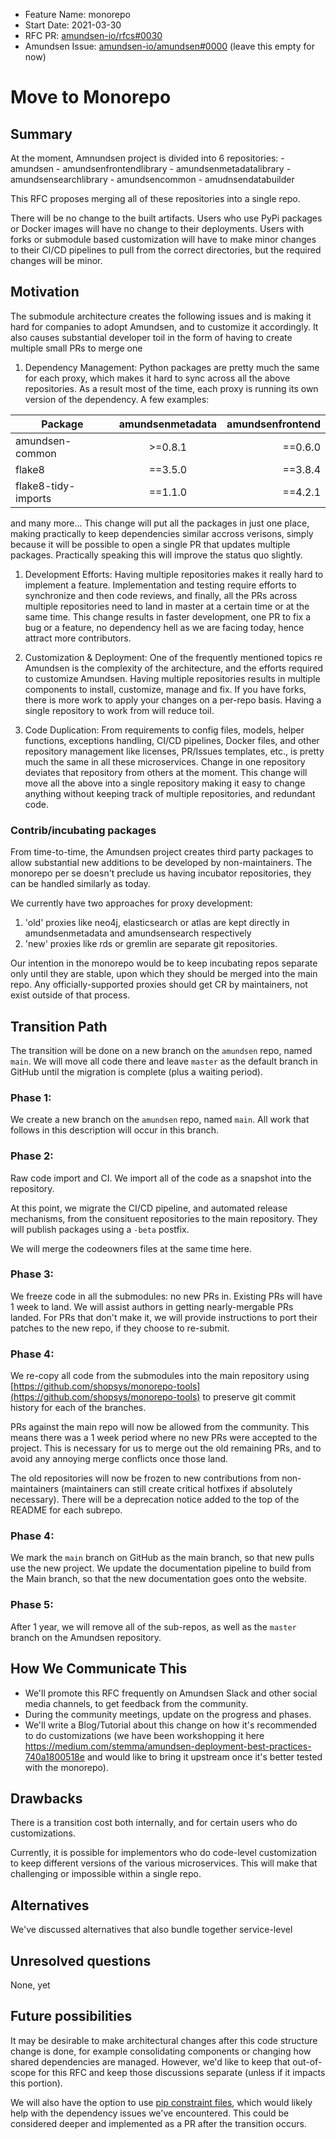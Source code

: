 - Feature Name: monorepo
- Start Date: 2021-03-30
- RFC PR: [amundsen-io/rfcs#0030](https://github.com/amundsen-io/rfcs/pull/30)
- Amundsen Issue: [amundsen-io/amundsen#0000](https://github.com/amundsen-io/amundsen/issues/0000) (leave this empty for now)

# Move to Monorepo

## Summary

At the moment, Amnundsen project is divided into 6 repositories:
	- amundsen
	- amundsenfrontendlibrary
	- amundsenmetadatalibrary
	- amundsensearchlibrary
	- amundsencommon
	- amudnsendatabuilder

This RFC proposes merging all of these repositories into a single repo.

There will be no change to the built artifacts. Users who use PyPi packages or Docker images will have no change to their deployments. Users with forks or submodule based customization will have to make minor changes to their CI/CD pipelines to pull from the correct directories, but the required changes will be minor.


## Motivation

The submodule architecture creates the following issues and is making it hard for companies to adopt Amundsen, and to customize it accordingly. It also causes substantial developer toil in the form of having to create multiple small PRs to merge one

1. Dependency Management: Python packages are pretty much the same for each proxy, which makes it hard to sync across all the above repositories. As a result most of the time, each proxy is running its own version of the dependency.
A few examples:

| Package             | amundsenmetadata   | amundsenfrontend  |
| --------------      |:------------------:| -----------------:|
| amundsen-common     | >=0.8.1            | ==0.6.0           |
| flake8              | ==3.5.0            | ==3.8.4           |
| flake8-tidy-imports | ==1.1.0            | ==4.2.1           |

and many more... This change will put all the packages in just one place, making practically to keep dependencies similar accross verisons, simply because it will be possible to open a single PR that updates multiple packages. Practically speaking this will improve the status quo slightly.

1. Development Efforts: Having multiple repositories makes it really hard to implement a feature. Implementation and testing require efforts to synchronize and then code reviews, and finally, all the PRs across multiple repositories need to land in master at a certain time or at the same time. This change results in faster development, one PR to fix a bug or a feature, no dependency hell as we are facing today, hence attract more contributors.

1. Customization & Deployment: One of the frequently mentioned topics re Amundsen is the complexity of the architecture, and the efforts required to customize Amundsen. Having multiple repositories results in multiple components to install, customize, manage and fix. If you have forks, there is more work to apply your changes on a per-repo basis. Having a single repository to work from will reduce toil.

1. Code Duplication: From requirements to config files, models, helper functions, exceptions handling, CI/CD pipelines, Docker files, and other repository management like licenses, PR/Issues templates, etc., is pretty much the same in all these microservices. Change in one repository deviates that repository from others at the moment. This change will move all the above into a single repository making it easy to change anything without keeping track of multiple repositories, and redundant code.


### Contrib/incubating packages

From time-to-time, the Amundsen project creates third party packages to allow substantial new additions to be developed by non-maintainers. The monorepo per se doesn't preclude us having incubator repositories, they can be handled similarly as today.

We currently have two approaches for proxy development:

1. 'old' proxies like neo4j, elasticsearch or atlas are kept directly in amundsenmetadata and amundsensearch respectively
1. 'new' proxies like rds or gremlin are separate git repositories.

Our intention in the monorepo would be to keep incubating repos separate only until they are stable, upon which they should be merged into the main repo. Any officially-supported proxies should get CR by maintainers, not exist outside of that process.


## Transition Path

The transition will be done on a new branch on the `amundsen` repo, named `main`. We will move all code there and leave `master` as the default branch in GitHub until the migration is complete (plus a waiting period).

### Phase 1:
We create a new branch on the `amundsen` repo, named `main`. All work that follows in this description will occur in this branch.

### Phase 2:
Raw code import and CI. We import all of the code as a snapshot into the repository.

At this point, we migrate the CI/CD pipeline, and automated release mechanisms, from the consituent repositories to the main repository. They will publish packages using a `-beta` postfix.

We will merge the codeowners files at the same time here.

### Phase 3:
We freeze code in all the submodules: no new PRs in. Existing PRs will have 1 week to land. We will assist authors in getting nearly-mergable PRs landed. For PRs that don't make it, we will provide instructions to port their patches to the new repo, if they choose to re-submit.

### Phase 4:

We re-copy all code from the submodules into the main repository using [https://github.com/shopsys/monorepo-tools](https://github.com/shopsys/monorepo-tools) to preserve git commit history for each of the branches.

PRs against the main repo will now be allowed from the community. This means there was a 1 week period where no new PRs were accepted to the project. This is necessary for us to merge out the old remaining PRs, and to avoid any annoying merge conflicts once those land.

The old repositories will now be frozen to new contributions from non-maintainers (maintainers can still create critical hotfixes if absolutely necessary). There will be a deprecation notice added to the top of the README for each subrepo.

### Phase 4:
We mark the `main` branch on GitHub as the main branch, so that new pulls use the new project. We update the documentation pipeline to build from the Main branch, so that the new documentation goes onto the website.


### Phase 5:
After 1 year, we will remove all of the sub-repos, as well as the `master` branch on the Amundsen repository.

## How We Communicate This

- We'll promote this RFC frequently on Amundsen Slack and other social media channels, to get feedback from the community.
- During the community meetings, update on the progress and phases.
- We'll write a Blog/Tutorial about this change on how it's recommended to do customizations (we have been workshopping it here https://medium.com/stemma/amundsen-deployment-best-practices-740a1800518e and would like to bring it upstream once it's better tested with the monorepo).

## Drawbacks

There is a transition cost both internally, and for certain users who do customizations.

Currently, it is possible for implementors who do code-level customization to keep different versions of the various microservices. This will make that challenging or impossible within a single repo.


## Alternatives

We've discussed alternatives that also bundle together service-level


## Unresolved questions

None, yet

## Future possibilities

It may be desirable to make architectural changes after this code structure change is done, for example consolidating components or changing how shared dependencies are managed. However, we'd like to keep that out-of-scope for this RFC and keep those discussions separate (unless if it impacts this portion).

We will also have the option to use [pip constraint files](https://pip.pypa.io/en/stable/user_guide/#constraints-files), which would likely help with the dependency issues we've encountered. This could be considered deeper and implemented as a PR after the transition occurs.
